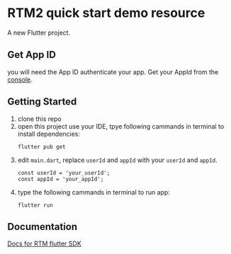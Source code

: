 # RTM2 quick start demo resource

A new Flutter project.

## Get App ID
you will need the App ID authenticate your app. Get your AppId from the [console](https://console.shengwang.cn/).

## Getting Started
1. clone this repo
2. open this project use your IDE, tpye following cammands in terminal to install dependencies:
   ```
   flutter pub get
   ```
3. edit `main.dart`, replace `userId` and `appId` with your `userId` and `appId`.
   ```
   const userId = 'your_userId';
   const appId = 'your_appId';
   ```
4. type the following cammands in terminal to run app:
   ```
   flutter run
   ```
## Documentation
[Docs for RTM flutter SDK](https://doc.shengwang.cn/doc/rtm2/flutter/landing-page)
